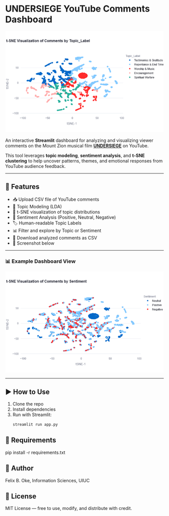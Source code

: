 # UNDERSIEGE YouTube Comments Dashboard
![Dashboard Screenshot](newplot(9).png)


An interactive **Streamlit** dashboard for analyzing and visualizing viewer comments on the Mount Zion musical film [**UNDERSIEGE**](https://www.youtube.com/watch?v=11FQQv81hDw&t=799s) on YouTube.

This tool leverages **topic modeling**, **sentiment analysis**, and **t-SNE clustering** to help uncover patterns, themes, and emotional responses from YouTube audience feedback.

---

## 🚀 Features

- 📥 Upload CSV file of YouTube comments
- 🧠 Topic Modeling (LDA)
- 🎯 t-SNE visualization of topic distributions
- 💬 Sentiment Analysis (Positive, Neutral, Negative)
- 🏷️ Human-readable Topic Labels
- 📊 Filter and explore by Topic or Sentiment
- 📎 Download analyzed comments as CSV
- 📸 Screenshot below

---

### 📊 Example Dashboard View

![Dashboard Screenshot](newplot(8).png)

---

## ▶️ How to Use

1. Clone the repo
2. Install dependencies
3. Run with Streamlit:
   ```bash
   streamlit run app.py

## 🧰 Requirements
pip install -r requirements.txt

## 👤 Author

Felix B. Oke,
Information Sciences, UIUC

## 📄 License


MIT License — free to use, modify, and distribute with credit.
